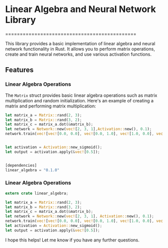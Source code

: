 # Linear Algebra and Neural Network Library
=============================================

This library provides a basic implementation of linear algebra and neural network functionality in Rust. It allows you to perform matrix operations, create and train neural networks, and use various activation functions.

## Features

### Linear Algebra Operations

The `Matrix` struct provides basic linear algebra operations such as matrix multiplication and random initialization. Here's an example of creating a matrix and performing matrix multiplication:

```rust
let matrix_a = Matrix::rand(2, 3);
let matrix_b = Matrix::rand(3, 2);
let matrix_c = matrix_a.dot(&matrix_b);
let network = Network::new(vec![2, 3, 1],Activation::new(), 0.1);
network.train(vec![vec![0.0, 0.0], vec![0.0, 1.0], vec![1.0, 0.0], vec![1.0, 1.0]], vec![vec![0.0], vec![1.0], vec![1.0], vec![0.0]], 100);


let activation = Activation::new_sigmoid();
let output = activation.apply(&vec![0.5]);


[dependencies]
linear_algebra = "0.1.0"
```

### Linear Algebra Operations
```rust
extern crate linear_algebra;

let matrix_a = Matrix::rand(2, 3);
let matrix_b = Matrix::rand(3, 2);
let matrix_c = matrix_a.dot(&matrix_b);
let network = Network::new(vec![2, 3, 1], Activation::new(), 0.1);
network.train(vec![vec![0.0, 0.0], vec![0.0, 1.0], vec![1.0, 0.0], vec![1.0, 1.0]], vec![vec![0.0], vec![1.0], vec![1.0], vec![0.0]], 100);
let activation = Activation::new_sigmoid();
let output = activation.apply(&vec![0.5]);
```
I hope this helps! Let me know if you have any further questions.